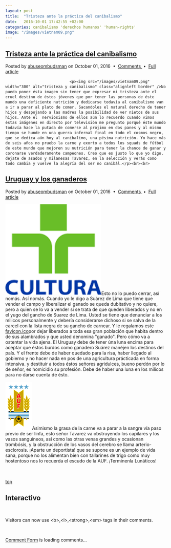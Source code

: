 ```yaml
---
layout: post
title:  "Tristeza ante la práctica del canibalismo"
date:   2016-10-01 17:42:55 +02:00
categories: canibalismo 'derechos humanos' 'human-rights'
image: "/images/vietnam09.png"
---
```

<div id="top">
<div id="entry">
						<div class="Tristeza y canibalismo">
							<h2 class="title"><a href="//localhost:4000/canibalismo/'derechos/humanos'/'human-rights'/2016/10/01/Tristeza-ante-la-práctica-del-canibalismo.html">Tristeza ante la práctica del canibalismo</a></h2>
						</div>
							<p class="meta">Posted by <a href="//abuseombudsman.github.io">abuseombudsman</a> on October 01, 2016
								&nbsp;&bull;&nbsp; <a href="#somebodiescomments" class="comments">Comments </a> &nbsp;&bull;&nbsp; <a href="//localhost:4000/canibalismo/'derechos/humanos'/'human-rights'/2016/10/01/Tristeza-ante-la-práctica-del-canibalismo.html" class="permalink">Full article</a></p>
							
								<p><img src="/images/vietnam09.png" width="300" alt="tristeza y canibalismo" class="alignleft border" />No puedo poner ésta imagen sin tener que expresar mi tristeza ante el cruel destino de éstos jóvenes que por tener las personas de éste mundo una deficiente nutrición y dedicarse todavía al canibalismo van a ir a parar al plato de comer. Sacandoles el natural derecho de tener hijos y despojando a las madres la posibilidad de ver nietos de sus hijos. Ante el  nerviosismo de ellos aún lo recuerdo cuando vimos éstas imágenes en directo por televisión me pregunto porqué éste mundo todavía hace la putada de comerse al prójimo en dos panes y al mismo tiempo se hunde en una guerra infernal final en todo el cosmos negro, que se dedica aún hoy al canibalimo, una pésima nutrición. Yo hace más de seis años no pruebo la carne y exorto a todos los squads de fútbol de este mundo que mejoren su nutrición para tener la chance de ganar y coronarse verdaderamente campeones. Creo que es justo lo que yo digo, dejate de asados y milanesas Tavarez, en la selección y verás como todo cambia y vuelve la alegría del ser no canibál.</p><br><br>
 
</div></div>

<div id="entry">
						<div class="Tristeza y canibalismo">
							<h2 class="title"><a href="//localhost:4000/canibalismo/'derechos/humanos'/'human-rights'/2016/10/01/Tristeza-ante-la-práctica-del-canibalismo.html">Uruguay y los ganaderos</a></h2>
						</div>
<p class="meta">Posted by <a href="//abuseombudsman.github.io">abuseombudsman</a> on October 01, 2016
								&nbsp;&bull;&nbsp; <a href="#somebodiescomments" class="comments">Comments </a> &nbsp;&bull;&nbsp; <a href="//localhost:4000/canibalismo/'derechos/humanos'/'human-rights'/2016/10/01/Tristeza-ante-la-práctica-del-canibalismo.html" class="permalink">Full article</a></p>
<p><img src="/assets/luna.rosa.jpg" width="300" alt="tristeza y canibalismo" class="alignleft border" />Esto no lo puedo cerrar, así nomás. Así nomás. Cuando yo le digo a Suárez de Lima que tiene que vender el campo y liberalizar el ganado se queda dubitativo y no quiere, pero a quien se lo va a vender si se trata de que queden liberados y no en el yugo del gancho de Suarez de Lima. Usted se tiene que denunciar a los milicos personalmente y debería considerarse dichoso si se salva de la carcel con la lista negra de su gancho de carnear. Y le regalamos este <a href="/assets/favicon.ico">favicon.ico</a>por dejar liberados a toda esa gran población que habita dentro de sus alambrados y que usted denomina "ganado". Pero cómo va a ostentar la vida ajena. El Uruguay debe de tener úna luna encima para aceptar que éstos burdos como ganadero Suárez manéjen los destinos del país. Y el frente debe de haber quedado para la risa, haber llegado al gobierno y no hacer nada en pos de una agricultura prácticada en forma intensiva. y destituír a todos éstos señores agridulces, bueno perdón por lo de señor, es homicidio su profesión. Debe de haber una luna en los milícos para no darse cuenta de ésto.</p>
<p><img src="/assets/escudo.png" height="150" alt="tristeza y canibalismo" class="alignleft border" />Asimismo la grasa de la carne va a parar a la sangre vía paso previo de ser linfa, esto señor Tavarez va obstruyendo los capilares y los vasos sanguíneos, así como las otras venas grandes y ocasionan trombósis, y la obstrucción de los vasos del cerebro se llama arterio-esclorosis. ¡Aparte un deportista! que se supone es un ejemplo de vida sana, porque no los alimentan bien con tallarines de trigo como muy hostentoso nos lo recuerda el escudo de la AUF. ¡Terminenla Lunáticos!</p><br><br>
</div>


<div id="somebodiescomments">
<a href="#top" alt="top">top</a>
<div id="entry">
						<div class="Los SEO">
							<h2 class="title">Interactivo</h2><br>
						</div>
<p>Visitors can now use &lt;b&gt;,&lt;i&gt;,&lt;strong&gt;,&lt;em&gt; tags in their comments.</p><br>
<!-- begin wwww.htmlcommentbox.com [//www.htmlcommentbox.com/static/skins/simple]-->
 <p><div id="HCB_comment_box"><a href="http://www.htmlcommentbox.com">Comment Form</a> is loading comments...</div>
 <!--<link rel="stylesheet" type="text/css" href="/css/skin.css" />--></p></div></div>
 <script type="text/javascript" id="hcb"> /*<!--*/ if(!window.hcb_user){hcb_user={};} (function(){var s=document.createElement("script"), l=hcb_user.PAGE || (""+window.location).replace(/'/g,"%27"), h="//www.htmlcommentbox.com";s.setAttribute("type","text/javascript");s.setAttribute("src", h+"/jread?page="+encodeURIComponent(l).replace("+","%2B")+"&mod=%241%24wq1rdBcg%24u.alpuLPGbhS%2FWHWXPTN30"+"&opts=22526&num=10&ts=1475055566702");if (typeof s!="undefined") document.getElementsByTagName("head")[0].appendChild(s);})(); /*-->*/ </script>
<!-- end www.htmlcommentbox.com -->


								
							


